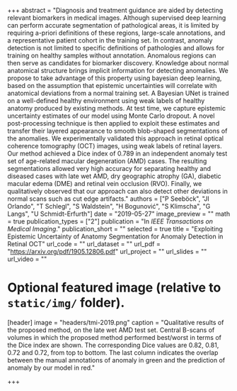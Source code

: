 +++
abstract = "Diagnosis and treatment guidance are aided by detecting relevant biomarkers in medical images. Although supervised deep learning can perform accurate segmentation of pathological areas, it is limited by requiring a-priori definitions of these regions, large-scale annotations, and a representative patient cohort in the training set. In contrast, anomaly detection is not limited to specific definitions of pathologies and allows for training on healthy samples without annotation. Anomalous regions can then serve as candidates for biomarker discovery. Knowledge about normal anatomical structure brings implicit information for detecting anomalies. We propose to take advantage of this property using bayesian deep learning, based on the assumption that epistemic uncertainties will correlate with anatomical deviations from a normal training set. A Bayesian UNet is trained on a well-defined healthy environment using weak labels of healthy anatomy produced by existing methods. At test time, we capture epistemic uncertainty estimates of our model using Monte Carlo dropout. A novel post-processing technique is then applied to exploit these estimates and transfer their layered appearance to smooth blob-shaped segmentations of the anomalies. We experimentally validated this approach in retinal optical coherence tomography (OCT) images, using weak labels of retinal layers. Our method achieved a Dice index of 0.789 in an independent anomaly test set of age-related macular degeneration (AMD) cases. The resulting segmentations allowed very high accuracy for separating healthy and diseased cases with late wet AMD, dry geographic atrophy (GA), diabetic macular edema (DME) and retinal vein occlusion (RVO). Finally, we qualitatively observed that our approach can also detect other deviations in normal scans such as cut edge artifacts."
authors = ["P Seeböck", "JI Orlando", "T Schlegl", "S Waldstein", "H Bogunović", "S Klimscha", "G Langs", "U Schmidt-Erfurth"]
date = "2019-05-27"
image_preview = ""
math = true
publication_types = ["2"]
publication = "In *IEEE Transactions on Medical Imaging*."
publication_short = ""
selected = true
title = "Exploiting Epistemic Uncertainty of Anatomy Segmentation for Anomaly Detection in Retinal OCT"
url_code = ""
url_dataset = ""
url_pdf = "https://arxiv.org/pdf/1905.12806.pdf"
url_project = ""
url_slides = ""
url_video = ""

# Optional featured image (relative to `static/img/` folder).
[header]
image = "headers/tmi-2019.png"
caption = "Qualitative results of the proposed method, on the late wet AMD test set. Central B-scans of volumes in which the proposed method performed best/worst in terms of the Dice index are shown. The corresponding Dice values are 0.82, 0.81, 0.72 and 0.72, from top to bottom. The last column indicates the overlap between the manual annotations of anomaly in green and the prediction of anomaly by our model in red."


+++
